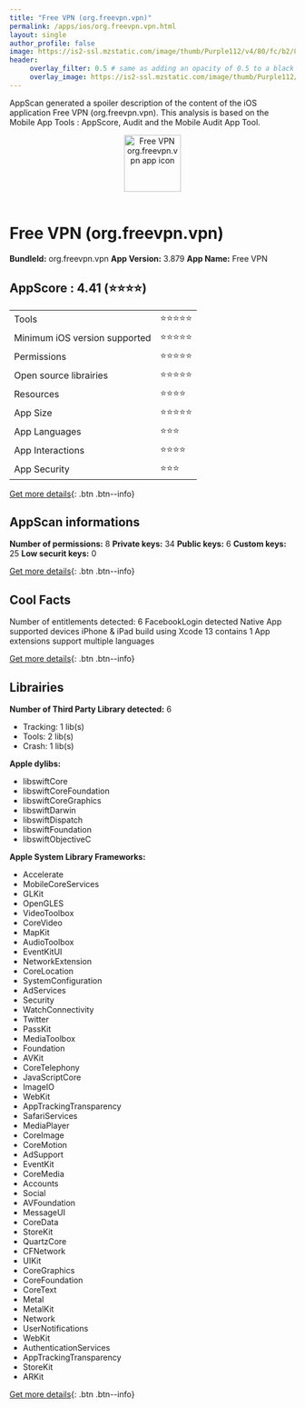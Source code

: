 ```yaml
---
title: "Free VPN (org.freevpn.vpn)"
permalink: /apps/ios/org.freevpn.vpn.html
layout: single
author_profile: false
image: https://is2-ssl.mzstatic.com/image/thumb/Purple112/v4/80/fc/b2/80fcb267-d21d-417a-824a-a302c835a674/AppIcon-1x_U007emarketing-0-7-0-85-220.png/512x512bb.jpg
header: 
     overlay_filter: 0.5 # same as adding an opacity of 0.5 to a black background
     overlay_image: https://is2-ssl.mzstatic.com/image/thumb/Purple112/v4/80/fc/b2/80fcb267-d21d-417a-824a-a302c835a674/AppIcon-1x_U007emarketing-0-7-0-85-220.png/512x512bb.jpg
---
```

AppScan generated a spoiler description of the content of the iOS application Free VPN (org.freevpn.vpn). This analysis is based on the Mobile App Tools : AppScore, Audit and the Mobile Audit App Tool.

  
  
<div style="text-align: center;"><img src="https://is2-ssl.mzstatic.com/image/thumb/Purple112/v4/80/fc/b2/80fcb267-d21d-417a-824a-a302c835a674/AppIcon-1x_U007emarketing-0-7-0-85-220.png/512x512bb.jpg" width="100" height="100" alt="Free VPN org.freevpn.vpn app icon"></div></br>
  
# Free VPN (org.freevpn.vpn)

**BundleId:** org.freevpn.vpn
**App Version:** 3.879
**App Name:** Free VPN


## AppScore : 4.41 (⭐️⭐️⭐️⭐️) 

<table>
<tr><td> Tools </td><td> ⭐️⭐️⭐️⭐️⭐️ </td></tr>
<tr><td> Minimum iOS version supported </td><td> ⭐️⭐️⭐️⭐️⭐️ </td></tr>
<tr><td> Permissions </td><td> ⭐️⭐️⭐️⭐️⭐️ </td></tr>
<tr><td> Open source librairies </td><td> ⭐️⭐️⭐️⭐️⭐️ </td></tr>
<tr><td> Resources </td><td> ⭐️⭐️⭐️⭐️ </td></tr>
<tr><td> App Size </td><td> ⭐️⭐️⭐️⭐️⭐️ </td></tr>
<tr><td> App Languages </td><td> ⭐️⭐️⭐️ </td></tr>
<tr><td> App Interactions </td><td> ⭐️⭐️⭐️⭐️ </td></tr>
<tr><td> App Security </td><td> ⭐️⭐️⭐️ </td></tr>
</table>

[Get more details](/pricing.html){: .btn .btn--info}  
  
## AppScan informations 

**Number of permissions:** 8
**Private keys:** 34
**Public keys:** 6
**Custom keys:** 25
**Low securit keys:** 0
  
[Get more details](/pricing.html){: .btn .btn--info}

## Cool Facts

Number of entitlements detected: 6
FacebookLogin detected
Native App
supported devices iPhone & iPad
build using Xcode 13
contains 1 App extensions
support multiple languages
  
[Get more details](/pricing.html){: .btn .btn--info}

## Librairies 
**Number of Third Party Library detected:** 6
- Tracking: 1 lib(s)
- Tools: 2 lib(s)
- Crash: 1 lib(s)

**Apple dylibs:**
- libswiftCore
- libswiftCoreFoundation
- libswiftCoreGraphics
- libswiftDarwin
- libswiftDispatch
- libswiftFoundation
- libswiftObjectiveC


**Apple System Library Frameworks:**
- Accelerate
- MobileCoreServices
- GLKit
- OpenGLES
- VideoToolbox
- CoreVideo
- MapKit
- AudioToolbox
- EventKitUI
- NetworkExtension
- CoreLocation
- SystemConfiguration
- AdServices
- Security
- WatchConnectivity
- Twitter
- PassKit
- MediaToolbox
- Foundation
- AVKit
- CoreTelephony
- JavaScriptCore
- ImageIO
- WebKit
- AppTrackingTransparency
- SafariServices
- MediaPlayer
- CoreImage
- CoreMotion
- AdSupport
- EventKit
- CoreMedia
- Accounts
- Social
- AVFoundation
- MessageUI
- CoreData
- StoreKit
- QuartzCore
- CFNetwork
- UIKit
- CoreGraphics
- CoreFoundation
- CoreText
- Metal
- MetalKit
- Network
- UserNotifications
- WebKit
- AuthenticationServices
- AppTrackingTransparency
- StoreKit
- ARKit


  
[Get more details](/pricing.html){: .btn .btn--info}

